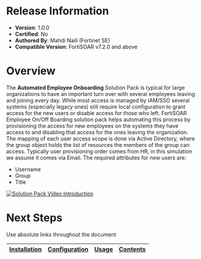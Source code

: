 # Release Information

* **Version**: 1.0.0
* **Certified**: No
* **Authored By**: Mahdi Naili (Fortinet SE)
* **Compatible Version**: FortiSOAR v7.2.0 and above

# Overview

The **Automated Employee Onboarding** Solution Pack is typical for large organizations to have an important turn over with several employees leaving and joining every day. While most access is managed by IAM/SSO several systems (especially legacy ones) still require local configuration to grant access for the new users or disable access for those who left. FortiSOAR Employee On/Off Boarding solution pack helps automating this process by provisioning the access for new employees on the systems they have access to and disabling that access for the ones leaving the organization. The mapping of each user access scope is done via Active Directory, where the group object holds the list of resources the members of the group can access. Typically user provisioning order comes from HR, in this simulation we assume it comes via Email. The required attributes for new users are:
- Username
- Group
- Title

[![Solution Pack Video Introduction](https://img.youtube.com/vi/ytVDEOY432A/0.jpg)](https://www.youtube.com/embed/ytVDEOY432A)

# Next Steps

Use absolute links throughout the document

| [Installation](https://github.com/fortinet-fortisoar/solution-pack-employee-onboarding/blob/release/1.0.0/docs/setup.md#installation) | [Configuration](https://github.com/solution-pack-employee-onboarding/blob/release/1.0.0/docs/setup.md#configuration) | [Usage](https://github.com/fortinet-fortisoar/solution-pack-employee-onboarding/blob/release/1.0.0/docs/usage.md) | [Contents](https://github.com/fortinet-fortisoar/solution-pack-employee-onboarding/blob/release/1.0.0/docs/contents.md) |
|--------------------------------------------|----------------------------------------------|------------------------|------------------------------|
